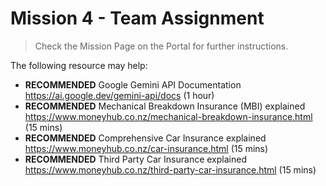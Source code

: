 
# Mission 4 - Team Assignment

> Check the Mission Page on the Portal for further instructions.
  
The following resource may help:

- **RECOMMENDED** Google Gemini API Documentation https://ai.google.dev/gemini-api/docs (1 hour)
- **RECOMMENDED** Mechanical Breakdown Insurance (MBI) explained https://www.moneyhub.co.nz/mechanical-breakdown-insurance.html (15 mins)
- **RECOMMENDED** Comprehensive Car Insurance explained https://www.moneyhub.co.nz/car-insurance.html (15 mins)
- **RECOMMENDED** Third Party Car Insurance explained https://www.moneyhub.co.nz/third-party-car-insurance.html (15 mins)
